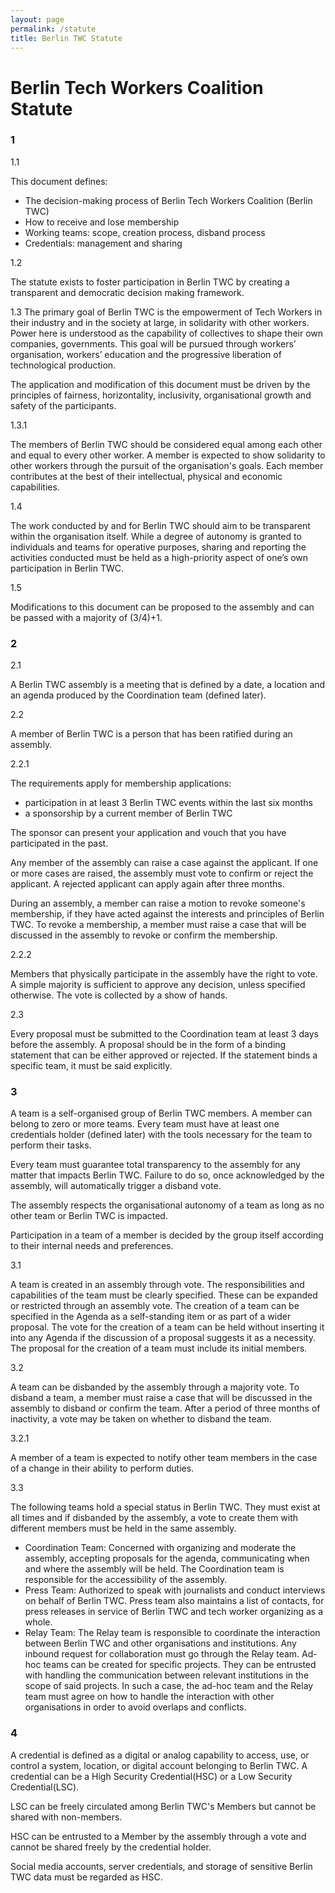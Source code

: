 ```yaml
---
layout: page
permalink: /statute
title: Berlin TWC Statute
---
```

#  Berlin Tech Workers Coalition Statute

### 1 

1.1

This document defines:
* The decision-making process of Berlin Tech Workers Coalition (Berlin TWC)
* How to receive and lose membership
* Working teams: scope, creation process, disband process
* Credentials: management and sharing

1.2

The statute exists to foster participation in Berlin TWC by creating a transparent and democratic decision making framework.
 
1.3
The primary goal of Berlin TWC is the empowerment of Tech Workers in their industry and in the society at large, in solidarity with other workers. Power here is understood as the capability of collectives to shape their own companies, governments. This goal will be pursued through workers’ organisation, workers’ education and the progressive liberation of technological production.


The application and modification of this document must be driven by the principles of fairness, horizontality, inclusivity, organisational growth and safety of the participants. 


1.3.1

The members of Berlin TWC should be considered equal among each other and equal to every other worker. A member is expected to show solidarity to other workers through the pursuit of the organisation's goals. Each member contributes at the best of their intellectual, physical and economic capabilities.  

1.4 

The work conducted by and for Berlin TWC should aim to be transparent within the organisation itself. While a degree of autonomy is granted to individuals and teams for operative purposes, sharing and reporting the activities conducted must be held as a high-priority aspect of one’s own participation in Berlin TWC. 

1.5

Modifications to this document can be proposed to the assembly and can be passed with a majority of (3/4)+1.

### 2 

2.1

A Berlin TWC assembly is a meeting that is defined by a date, a location and an agenda produced by the Coordination team (defined later). 


2.2

A member of Berlin TWC is a person that has been ratified during an assembly.

2.2.1

The requirements apply for membership applications:

* participation in at least 3 Berlin TWC events within the last six months
* a sponsorship by a current member of Berlin TWC

The sponsor can present your application and vouch that you have participated in the past. 

Any member of the assembly can raise a case against the applicant. If one or more cases are raised, the assembly must vote to confirm or reject the applicant. A rejected applicant can apply again after three months.

During an assembly, a member can raise a motion to revoke someone's membership, if they have acted against the interests and principles of Berlin TWC. To revoke a membership, a member must raise a case that will be discussed in the assembly to revoke or confirm the membership.

2.2.2 

Members that physically participate in the assembly have the right to vote. A simple majority is sufficient to approve any decision, unless specified otherwise. The vote is collected by a show of hands.

2.3

Every proposal must be submitted to the Coordination team at least 3 days before the assembly. A proposal should be in the form of a binding statement that can be either approved or rejected. If the statement binds a specific team, it must be said explicitly. 

### 3

A team is a self-organised group of Berlin TWC members. A member can belong to zero or more teams. Every team must have at least one credentials holder (defined later) with the tools necessary for the team to perform their tasks.

Every team must guarantee total transparency to the assembly for any matter that impacts Berlin TWC. Failure to do so, once acknowledged by the assembly, will automatically trigger a disband vote.

The assembly respects the organisational autonomy of a team as long as no other team or Berlin TWC is impacted.

Participation in a team of a member is decided by the group itself according to their internal needs and preferences.

3.1 

A team is created in an assembly through vote. The responsibilities and capabilities of the team must be clearly specified. These can be expanded or restricted through an assembly vote. The creation of a team can be specified in the Agenda as a self-standing item or as part of a wider proposal. The vote for the creation of a team can be held without inserting it into any Agenda if the discussion of a proposal suggests it as a necessity. The proposal for the creation of a team must include its initial members.
 
 3.2 

A team can be disbanded by the assembly through a majority vote. To disband a team, a member must raise a case that will be discussed in the assembly to disband or confirm the team. After a period of three months of inactivity, a vote may be taken on whether to disband the team. 

3.2.1

A member of a team is expected to notify other team members in the case of a change in their ability to perform duties.

3.3

The following teams hold a special status in Berlin TWC. They must exist at all times and if disbanded by the assembly, a vote to create them with different members must be held in the same assembly.

* Coordination Team: Concerned with organizing and moderate the assembly, accepting proposals for the agenda, communicating when and where the assembly will be held. The Coordination team is responsible for the accessibility of the assembly.
* Press Team: Authorized to speak with journalists and conduct interviews on behalf of Berlin TWC. Press team also maintains a list of contacts, for press releases in service of Berlin TWC and tech worker organizing as a whole.
* Relay Team: The Relay team is responsible to coordinate the interaction between Berlin TWC and other organisations and institutions. Any inbound request for collaboration must go through the Relay team. Ad-hoc teams can be created for specific projects. They can be entrusted with handling the communication between relevant institutions in the scope of said projects. In such a case, the ad-hoc team and the Relay team must agree on how to handle the interaction with other organisations in order to avoid overlaps and conflicts.


### 4

A credential is defined as a digital or analog capability to access, use, or control a system, location, or digital account belonging to Berlin TWC. A credential can be a High Security Credential(HSC) or a Low Security Credential(LSC). 

LSC can be freely circulated among Berlin TWC's Members but cannot be shared with non-members. 

HSC can be entrusted to a Member by the assembly through a vote and cannot be shared freely by the credential holder. 

Social media accounts, server credentials, and storage of sensitive Berlin TWC data must be regarded as HSC.


